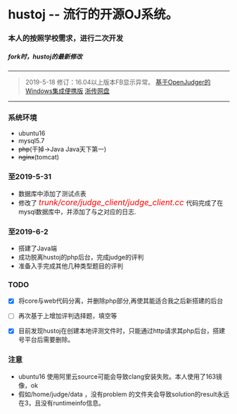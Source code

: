 # hustoj -- 流行的开源OJ系统。
### 本人的按照学校需求，进行二次开发
##### fork时，hustoj的最新修改
----
>2019-5-18 修订：16.04以上版本FB显示异常。 [基于OpenJudger的Windows集成便携版](https://github.com/>Azure99/WinHustOJ/releases) [浙传网盘](https://pan.cuz.edu.cn:8443/share/>287448cfc1b7f8b0073b1e11a7)
---

### 系统环境
-  ubuntu16  
-  mysql5.7
-  ~~php~~(干掉->Java Java天下第一)
-  ~~nginx~~(tomcat)

### 至2019-5-31 
- 数据库中添加了测试点表
- 修改了 <font color=red size=4> *trunk/core/judge_client/judge_client.cc* </font> 代码完成了在mysql数据库中，并添加了与之对应的日志.
### 至2019-6-2
- 搭建了Java端
- 成功脱离hustoj的php后台，完成judge的评判
- 准备入手完成其他几种类型题目的评判
### TODO
- [x] 将core与web代码分离，并删除php部分,再使其能适合我之后新搭建的后台
- [ ] 再次基于上增加评判选择题，填空等
- [x] 目前发现hustoj在创建本地评测文件时，只能通过http请求其php后台，搭建号平台后需要删除。


### 注意
- ubuntu16 使用阿里云source可能会导致clang安装失败。本人使用了163镜像，ok
- 假如/home/judge/data ，没有problem 的文件夹会导致solution的result永远在3，且没有runtimeinfo信息。

